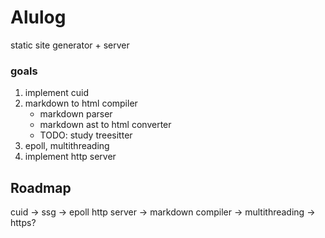 # Alulog

static site generator + server

### goals

1. implement cuid
2. markdown to html compiler
    - markdown parser
    - markdown ast to html converter
    - TODO: study treesitter
3. epoll, multithreading
4. implement http server


## Roadmap

cuid -> ssg -> epoll http server -> markdown compiler -> multithreading -> https?
